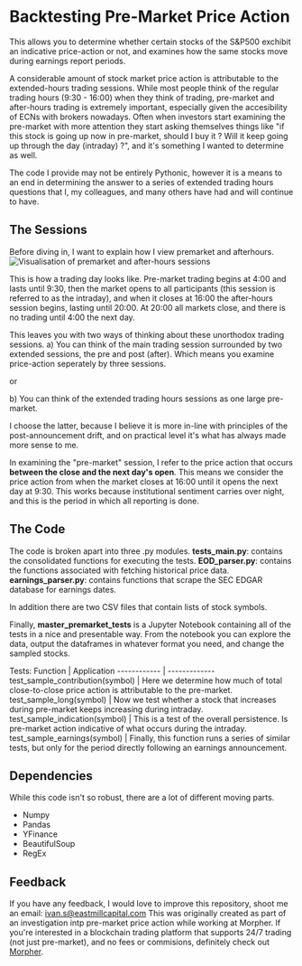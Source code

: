 # Backtesting Pre-Market Price Action
This allows you to determine whether certain stocks of the S&P500 exchibit an indicative price-action or not, and examines how the same stocks move during earnings report periods. 

A considerable amount of stock market price action is attributable to the extended-hours trading sessions. While most people think of the regular trading hours (9:30 - 16:00) when they think of trading, pre-market and after-hours trading is extremely important, especially given the accesibility of ECNs with brokers nowadays. Often when investors start examining the pre-market with more attention they start asking themselves things like "if this stock is going up now in pre-market, should I buy it ? Will it keep going up through the day (intraday) ?", and it's something I wanted to determine as well. 

The code I provide may not be entirely Pythonic, however it is a means to an end in determining the answer to a series of extended trading hours questions that I, my colleagues, and many others have had and will continue to have. 

## The Sessions

Before diving in, I want to explain how I view premarket and afterhours. 
![Visualisation of premarket and after-hours sessions](https://i.imgur.com/tj5vXK4.png)

This is how a trading day looks like. Pre-market trading begins at 4:00 and lasts until 9:30, then the market opens to all participants (this session is referred to as the intraday), and when it closes at 16:00 the after-hours session begins, lasting until 20:00. At 20:00 all markets close, and there is no trading until 4:00 the next day. 

This leaves you with two ways of thinking about these unorthodox trading sessions. 
a) You can think of the main trading session surrounded by two extended sessions, the pre and post (after). Which means you examine price-action seperately by three sessions. 

or

b) You can think of the extended trading hours sessions as one large pre-market. 

I choose the latter, because I believe it is more in-line with principles of the post-announcement drift, and on practical level it's what has always made more sense to me. 

In examining the "pre-market" session, I refer to the price action that occurs **between the close and the next day's open**. This means we consider the price action from when the market closes at 16:00 until it opens the next day at 9:30. This works because institutional sentiment carries over night, and this is the period in which all reporting is done. 

## The Code

The code is broken apart into three .py modules. 
**tests_main.py**: contains the consolidated functions for executing the tests.
**EOD_parser.py**: contains the functions associated with fetching historical price data. 
**earnings_parser.py**: contains functions that scrape the SEC EDGAR database for earnings dates. 

In addition there are two CSV files that contain lists of stock symbols. 

Finally, **master_premarket_tests** is a Jupyter Notebook containing all of the tests in a nice and presentable way. 
From the notebook you can explore the data, output the dataframes in whatever format you need, and change the sampled stocks. 

Tests: 
Function | Application 
------------ | ------------- 
test_sample_contribution(symbol) | Here we determine how much of total close-to-close price action is attributable to the pre-market.
test_sample_long(symbol) | Now we test whether a stock that increases during pre-market keeps increasing during intraday. 
test_sample_indication(symbol) | This is a test of the overall persistence. Is pre-market action indicative of what occurs during the intraday. 
test_sample_earnings(symbol) | Finally, this function runs a series of similar tests, but only for the period directly following an earnings announcement. 


## Dependencies

While this code isn't so robust, there are a lot of different moving parts.
- Numpy
- Pandas
- YFinance
- BeautifulSoup
- RegEx

## Feedback

If you have any feedback, I would love to improve this repository, shoot me an email: ivan.s@eastmillcapital.com 
This was originally created as part of an investigation intp pre-market price action while working at Morpher.
If you're interested in a blockchain trading platform that supports 24/7 trading (not just pre-market), and no fees or commisions, definitely check out [Morpher](https://morpher.com). 
